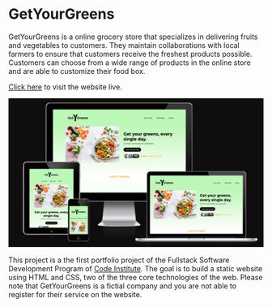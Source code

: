 # GetYourGreens

GetYourGreens is a online grocery store that specializes in delivering fruits and vegetables to customers. They maintain collaborations with local farmers to ensure that customers receive the freshest products possible. Customers can choose from a wide range of products in the online store and are able to customize their food box.

[Click here](https://codewithmaik.github.io/get-your-greens/) to visit the website live.

![GetYourGreens website on different screen sizes](assets/images/readme/getyourgreens_screensizes.png)

This project is a the first portfolio project of the Fullstack Software Development Program of [Code Institute](https://codeinstitute.net). The goal is to build a static website using HTML and CSS, two of the three core technologies of the web. Please note that GetYourGreens is a fictial company and you are not able to register for their service on the website.